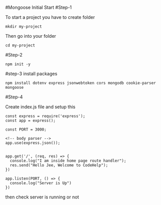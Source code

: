 #Mongoose Initial Start
#Step-1

To start a project you have to create folder
~~~
mkdir my-project
~~~

Then go into your folder

~~~
cd my-project
~~~

#Step-2
~~~
npm init -y
~~~

#step-3
install packages

~~~
npm install dotenv express jsonwebtoken cors mongodb cookie-parser mongoose
~~~

#Step-4

Create index.js file and setup this
~~~
const express = require('express');
const app = express();

const PORT = 3000;

<!-- body parser -->
app.use(express.json());


app.get('/', (req, res) => {
  console.log("I am inside home page route handler");
  res.send("Hello Jee, Welcome to CodeHelp");
})

app.listen(PORT, () => {
  console.log("Server is Up")
})
~~~

then check server is running or not